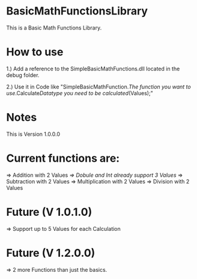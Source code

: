 # BasicMathFunctionsLibrary
This is a Basic Math Functions Library.

# How to use
1.) Add a reference to the SimpleBasicMathFunctions.dll located in the debug folder.

2.) Use it in Code like "SimpleBasicMathFunction.*The function you want to use*.Calculate*Datatype you need to be calculated*(Values);"


# Notes
This is Version 1.0.0.0

# Current functions are:
=> Addition with 2 Values *=> Dobule and Int already support 3 Values*
=> Subtraction with 2 Values
=> Multiplication with 2 Values
=> Division with 2 Values

# Future (V 1.0.1.0)
=> Support up to 5 Values for each Calculation

# Future (V 1.2.0.0)
=> 2 more Functions than just the basics.
